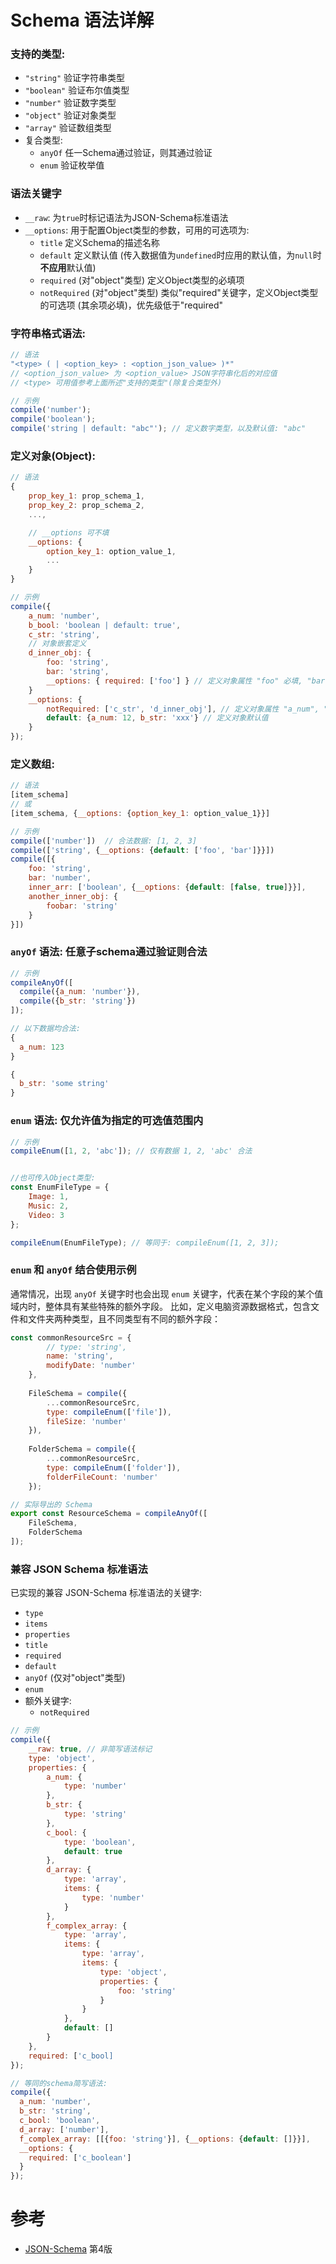 # Schema 语法详解

### 支持的类型:

- `"string"`  验证字符串类型
- `"boolean"`  验证布尔值类型
- `"number"`  验证数字类型
- `"object"`  验证对象类型
- `"array"`  验证数组类型
- 复合类型:
    - `anyOf`  任一Schema通过验证，则其通过验证
    - `enum`  验证枚举值

### 语法关键字

- `__raw`: 为`true`时标记语法为JSON-Schema标准语法
- `__options`: 用于配置Object类型的参数，可用的可选项为:
    - `title` 定义Schema的描述名称
    - `default` 定义默认值 (传入数据值为`undefined`时应用的默认值，为`null`时**不应用**默认值)
    - `required` (对"object"类型) 定义Object类型的必填项
    - `notRequired` (对"object"类型) 类似"required"关键字，定义Object类型的可选项 (其余项必填)，优先级低于"required"

### 字符串格式语法:

```javascript
// 语法
"<type> ( | <option_key> : <option_json_value> )*"
// <option_json_value> 为 <option_value> JSON字符串化后的对应值
// <type> 可用值参考上面所述"支持的类型"(除复合类型外)

// 示例
compile('number');
compile('boolean');
compile('string | default: "abc"'); // 定义数字类型，以及默认值: "abc"
```

### 定义对象(Object):

```javascript
// 语法
{
    prop_key_1: prop_schema_1,
    prop_key_2: prop_schema_2,
    ...,

    // __options 可不填
    __options: {
        option_key_1: option_value_1,
        ...
    }
}

// 示例
compile({
    a_num: 'number',
    b_bool: 'boolean | default: true',
    c_str: 'string',
    // 对象嵌套定义
    d_inner_obj: {
        foo: 'string',
        bar: 'string',
        __options: { required: ['foo'] } // 定义对象属性 "foo" 必填, "bar" 可选
    }
    __options: {
        notRequired: ['c_str', 'd_inner_obj'], // 定义对象属性 "a_num", "b_bool" 必填
        default: {a_num: 12, b_str: 'xxx'} // 定义对象默认值
    }
});
```

### 定义数组:

```javascript
// 语法
[item_schema]
// 或
[item_schema, {__options: {option_key_1: option_value_1}}]

// 示例
compile(['number'])  // 合法数据: [1, 2, 3]
compile(['string', {__options: {default: ['foo', 'bar']}}])
compile([{
    foo: 'string',
    bar: 'number',
    inner_arr: ['boolean', {__options: {default: [false, true]}}],
    another_inner_obj: {
        foobar: 'string'
    }
}])
```

### `anyOf` 语法: 任意子schema通过验证则合法

```javascript
// 示例
compileAnyOf([
  compile({a_num: 'number'}),
  compile({b_str: 'string'})
]);

// 以下数据均合法:
{
  a_num: 123
}

{
  b_str: 'some string'
}
```

### `enum` 语法: 仅允许值为指定的可选值范围内

```javascript
// 示例
compileEnum([1, 2, 'abc']); // 仅有数据 1, 2, 'abc' 合法


//也可传入Object类型:
const EnumFileType = {
    Image: 1,
    Music: 2,
    Video: 3
};

compileEnum(EnumFileType); // 等同于: compileEnum([1, 2, 3]);
```

### `enum` 和 `anyOf` 结合使用示例

通常情况，出现 `anyOf` 关键字时也会出现 `enum` 关键字，代表在某个字段的某个值域内时，整体具有某些特殊的额外字段。
比如，定义电脑资源数据格式，包含文件和文件夹两种类型，且不同类型有不同的额外字段：

```javascript
const commonResourceSrc = {
        // type: 'string',
        name: 'string',
        modifyDate: 'number'
    },
    
    FileSchema = compile({
        ...commonResourceSrc,
        type: compileEnum(['file']),
        fileSize: 'number'
    }),
    
    FolderSchema = compile({
        ...commonResourceSrc,
        type: compileEnum(['folder']),
        folderFileCount: 'number'
    });

// 实际导出的 Schema 
export const ResourceSchema = compileAnyOf([
    FileSchema,
    FolderSchema
]);
```

### 兼容 JSON Schema 标准语法

已实现的兼容 JSON-Schema 标准语法的关键字:

- `type`
- `items`
- `properties`
- `title`
- `required`
- `default`
- `anyOf` (仅对"object"类型)
- `enum`
- 额外关键字:
    - `notRequired`

```javascript
// 示例
compile({
    __raw: true, // 非简写语法标记
    type: 'object',
    properties: {
        a_num: {
            type: 'number'
        },
        b_str: {
            type: 'string'
        },
        c_bool: {
            type: 'boolean',
            default: true
        },
        d_array: {
            type: 'array',
            items: {
                type: 'number'
            }
        },
        f_complex_array: {
            type: 'array',
            items: {
                type: 'array',
                items: {
                    type: 'object',
                    properties: {
                        foo: 'string'
                    }
                }
            },
            default: []
        }
    },
    required: ['c_bool]
});

// 等同的schema简写语法:
compile({
  a_num: 'number',
  b_str: 'string',
  c_bool: 'boolean',
  d_array: ['number'],
  f_complex_array: [[{foo: 'string'}], {__options: {default: []}}],
  __options: {
    required: ['c_boolean']
  }
});
```

# 参考

- [JSON-Schema](json-schema.org) 第4版

